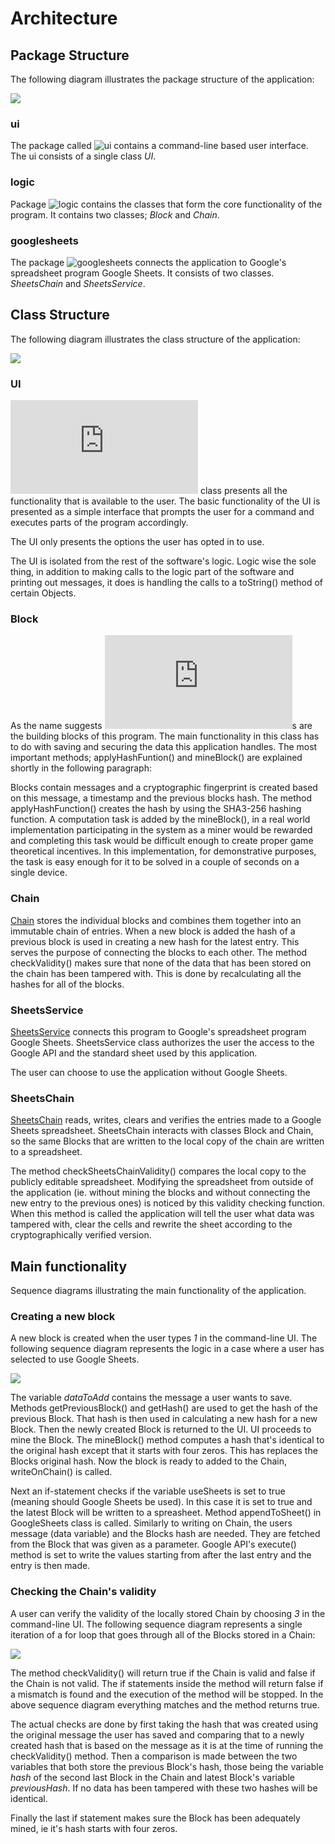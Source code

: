 # Architecture 


## Package Structure

The following diagram illustrates the package structure of the application:

![](https://github.com/joonakauranen/ot-harjoitustyo/blob/master/dokumentaatio/pictures/packagediagram.png)

### ui

The package called ![ui](https://github.com/joonakauranen/ot-harjoitustyo/tree/master/blockchainexperiment/src/main/java/fi/koululainenjoona/ui) contains a command-line based user interface. The ui consists of a single class _UI_.

### logic

Package ![logic](https://github.com/joonakauranen/ot-harjoitustyo/tree/master/blockchainexperiment/src/main/java/fi/koululainenjoona/logic) contains the classes that form the core functionality of the program. It contains two classes; _Block_ and _Chain_.

### googlesheets

The package ![googlesheets](https://github.com/joonakauranen/ot-harjoitustyo/tree/master/blockchainexperiment/src/main/java/fi/koululainenjoona/googlesheets) connects the application to Google's spreadsheet program Google Sheets. It consists of two classes. _SheetsChain_ and _SheetsService_.



## Class Structure

The following diagram illustrates the class structure of the application:

![](https://github.com/joonakauranen/ot-harjoitustyo/blob/master/dokumentaatio/pictures/classdiagram(1).png)

### UI

![UI](https://github.com/joonakauranen/ot-harjoitustyo/blob/master/blockchainexperiment/src/main/java/fi/koululainenjoona/ui/UI.java) class presents all the functionality that is available to the user. The basic functionality of the UI is presented as a simple interface that prompts the user for a command and executes parts of the program accordingly.

The UI only presents the options the user has opted in to use.

The UI is isolated from the rest of the software's logic. Logic wise the sole thing, in addition to making calls to the logic part of the software and printing out messages, it does is handling the calls to a toString() method of certain Objects.

### Block

As the name suggests ![Block](https://github.com/joonakauranen/ot-harjoitustyo/blob/master/blockchainexperiment/src/main/java/fi/koululainenjoona/logic/Block.java)s are the building blocks of this program. The main functionality in this class has to do with saving and securing the data this application handles. The most important methods; applyHashFuntion() and mineBlock() are explained shortly in the following paragraph: 

Blocks contain messages and a cryptographic fingerprint is created based on this message, a timestamp and the previous blocks hash. The method applyHashFunction() creates the hash by using the SHA3-256 hashing function. A computation task is added by the mineBlock(), in a real world implementation participating in the system as a miner would be rewarded and completing this task would be difficult enough to create proper game theoretical incentives. In this implementation, for demonstrative purposes, the task is easy enough for it to be solved in a couple of seconds on a single device.

### Chain

[Chain](https://github.com/joonakauranen/ot-harjoitustyo/blob/master/blockchainexperiment/src/main/java/fi/koululainenjoona/logic/Chain.java) stores the individual blocks and combines them together into an immutable chain of entries. When a new block is added the hash of a previous block is used in creating a new hash for the latest entry. This serves the purpose of connecting the blocks to each other. The method checkValidity() makes sure that none of the data that has been stored on the chain has been tampered with. This is done by recalculating all the hashes for all of the blocks.

### SheetsService

[SheetsService](https://github.com/joonakauranen/ot-harjoitustyo/blob/master/blockchainexperiment/src/main/java/fi/koululainenjoona/googlesheets/SheetsService.java) connects this program to Google's spreadsheet program Google Sheets. SheetsService class authorizes the user the access to the Google API and the standard sheet used by this application.

The user can choose to use the application without Google Sheets.

### SheetsChain

[SheetsChain](https://github.com/joonakauranen/ot-harjoitustyo/blob/master/blockchainexperiment/src/main/java/fi/koululainenjoona/googlesheets/SheetsChain.java) reads, writes, clears and verifies the entries made to a Google Sheets spreadsheet. SheetsChain interacts with classes Block and Chain, so the same Blocks that are written to the local copy of the chain are written to a spreadsheet.

The method checkSheetsChainValidity() compares the local copy to the publicly editable spreadsheet. Modifying the spreadsheet from outside of the application (ie. without mining the blocks and without connecting the new entry to the previous ones) is noticed by this validity checking function. When this method is called the application will tell the user what data was tampered with, clear the cells and rewrite the sheet according to the cryptographically verified version.



## Main functionality

Sequence diagrams illustrating the main functionality of the application.

### Creating a new block

A new block is created when the user types _1_ in the command-line UI. The following sequence diagram represents the logic in a case where a user has selected to use Google Sheets. 

![](https://github.com/joonakauranen/ot-harjoitustyo/blob/master/dokumentaatio/pictures/createNewBlock.png)

The variable _dataToAdd_ contains the message a user wants to save. Methods getPreviousBlock() and getHash() are used to get the hash of the previous Block. That hash is then used in calculating a new hash for a new Block. Then the newly created Block is returned to the UI. UI proceeds to mine the Block. The mineBlock() method computes a hash that's identical to the original hash except that it starts with four zeros. This has replaces the Blocks original hash. Now the block is ready to added to the Chain, writeOnChain() is called.

Next an if-statement checks if the variable useSheets is set to true (meaning should Google Sheets be used). In this case it is set to true and the latest Block will be written to a spreasheet. Method appendToSheet() in GoogleSheets class is called. Similarly to writing on Chain, the users message (data variable) and the Blocks hash are needed. They are fetched from the Block that was given as a parameter. Google API's execute() method is set to write the values starting from after the last entry and the entry is then made.

### Checking the Chain's validity

A user can verify the validity of the locally stored Chain by choosing _3_ in the command-line UI. The following sequence diagram represents a single iteration of a for loop that goes through all of the Blocks stored in a Chain:

![](https://github.com/joonakauranen/ot-harjoitustyo/blob/master/dokumentaatio/pictures/checkValidity.png)

The method checkValidity() will return true if the Chain is valid and false if the Chain is not valid. The if statements inside the method will return false if a mismatch is found and the execution of the method will be stopped. In the above sequence diagram everything matches and the method returns true.

The actual checks are done by first taking the hash that was created using the original message the user has saved and comparing that to a newly created hash that is based on the message as it is at the time of running the checkValidity() method. Then a comparison is made between the two variables that both store the previous Block's hash, those being the variable _hash_ of the second last Block in the Chain and latest Block's variable _previousHash_. If no data has been tampered with these two hashes will be identical.

Finally the last if statement makes sure the Block has been adequately mined, ie it's hash starts with four zeros.

